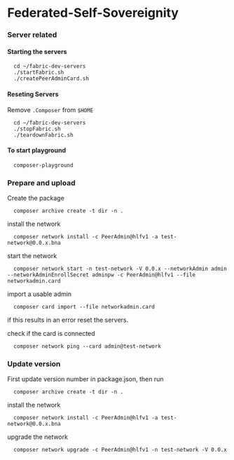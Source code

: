 # Federated-Self-Sovereignity

### Server related

#### Starting the servers

```
  cd ~/fabric-dev-servers
  ./startFabric.sh
  ./createPeerAdminCard.sh
```

#### Reseting Servers

Remove `.Composer` from `$HOME`
```
  cd ~/fabric-dev-servers
  ./stopFabric.sh
  ./teardownFabric.sh
```

#### To start playground

```
  composer-playground
```

### Prepare and upload

Create the package

```
  composer archive create -t dir -n .
```

install the network
```
  composer network install -c PeerAdmin@hlfv1 -a test-network@0.0.x.bna
```

start the network
```
  composer network start -n test-network -V 0.0.x --networkAdmin admin --networkAdminEnrollSecret adminpw -c PeerAdmin@hlfv1 --file networkadmin.card
```

import a usable admin
```
  composer card import --file networkadmin.card
```
if this results in an error reset the servers.

check if the card is connected
```
  composer network ping --card admin@test-network
```
### Update version

First update version number in package.json, then run 

```
  composer archive create -t dir -n .
```
install the network
```
  composer network install -c PeerAdmin@hlfv1 -a test-network@0.0.x.bna
```
upgrade the network
```
  composer network upgrade -c PeerAdmin@hlfv1 -n test-network -V 0.0.x 
```


